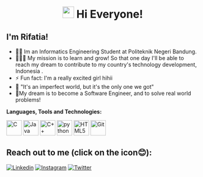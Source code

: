 

<h1 align="center"><img src="https://media.giphy.com/media/pqStRjJyVEZDapW6EM/giphy.gif" width="30" />  Hi Everyone! 
<h2> I'm Rifatia!</h2>
 
- 👩‍💻 Im an Informatics Engineering Student at Politeknik Negeri Bandung.
- 🏃🏻‍♀️ My mission is to learn and grow! So that one day I'll be able to reach my dream to contribute to my country's technology development, Indonesia .
- ⚡ Fun fact: I'm a really excited girl hihii
- 📝 "It's an imperfect world, but it's the only one we got"
- 🏁My dream is to become a Software Engineer, and to solve real world problems!</p>
 
 **Languages, Tools and Technologies:**
 
 
 <a href="https://en.wikipedia.org/wiki/C_(programming_language)" title="C"><img src="https://github.com/get-icon/geticon/raw/master/icons/c.svg" alt="C" width="40px"  height="40px"></a>
 <a href="https://www.java.com/" title="Java"><img src="https://github.com/get-icon/geticon/blob/master/icons/java.svg" alt="Java" width="40px"  height="40px"></a>
 <a href="https://isocpp.org/" title="C++"><img src="https://github.com/get-icon/geticon/raw/master/icons/c-plusplus.svg" alt="C++" width="40px" height="40px"></a>
 <a href="https://python.org/" title="python"><img src="https://github.com/get-icon/geticon/raw/master/icons/python.svg" alt="python" width="40px" height="40px"></a>
 <a href="https://www.w3.org/TR/html5/" title="HTML5"><img src="https://github.com/get-icon/geticon/raw/master/icons/html-5.svg" alt="HTML5" width="40px" height="40px"></a>
 <a href="https://git-scm.com/" title="Git"><img src="https://github.com/get-icon/geticon/raw/master/icons/git-icon.svg" alt="Git" width="40px" height="40px"></a>
 

 
<h2> Reach out to me (click on the icon😊): </h2>
<a href="https://www.linkedin.com/in/rifatia-yumna-salma-941ba8207/" title="Linkedin"><img src="https://img.shields.io/badge/LinkedIn-0077B5?style=for-the-badge&logo=linkedin&logoColor=white" alt="Linkedin"></a>
<a href="https://www.instagram.com/rifatiyay/" title="Instagram"><img src="https://img.shields.io/badge/Instagram-E4405F?style=for-the-badge&logo=instagram&logoColor=white" alt="Instagram"></a>
<a href="https://twitter.com/rifatiyay" title="Twitter"><img src="https://img.shields.io/badge/Twitter-1DA1F2?style=for-the-badge&logo=twitter&logoColor=white" alt="Twitter"></a>



